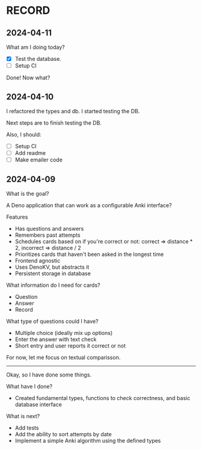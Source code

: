 # RECORD

## 2024-04-11

What am I doing today?

- [x] Test the database.
- [ ] Setup CI

Done! Now what?

## 2024-04-10

I refactored the types and db. I started testing the DB.

Next steps are to finish testing the DB.

Also, I should:

- [ ] Setup CI
- [ ] Add readme
- [ ] Make emailer code

## 2024-04-09

What is the goal?

A Deno application that can work as a configurable Anki interface?

Features

- Has questions and answers
- Remembers past attempts
- Schedules cards based on if you're correct or not: correct => distance * 2,
  incorrect => distance / 2
- Prioritizes cards that haven't been asked in the longest time
- Frontend agnostic
- Uses DenoKV, but abstracts it
- Persistent storage in database

What information do I need for cards?

- Question
- Answer
- Record

What type of questions could I have?

- Multiple choice (ideally mix up options)
- Enter the answer with text check
- Short entry and user reports it correct or not

For now, let me focus on textual comparisson.

---

Okay, so I have done some things.

What have I done?

- Created fundamental types, functions to check correctness, and basic database
  interface

What is next?

- Add tests
- Add the ability to sort attempts by date
- Implement a simple Anki algorithm using the defined types
